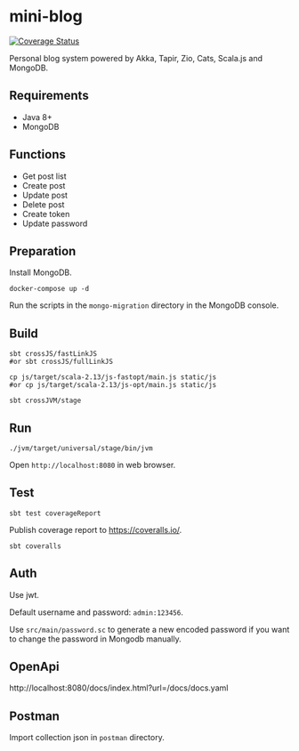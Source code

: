 # mini-blog

[![Coverage Status](https://coveralls.io/repos/github/gcnyin/mini-blog/badge.svg?branch=master)](https://coveralls.io/github/gcnyin/mini-blog?branch=master)

Personal blog system powered by Akka, Tapir, Zio, Cats, Scala.js and MongoDB.

## Requirements

- Java 8+
- MongoDB

## Functions

- Get post list
- Create post
- Update post
- Delete post
- Create token
- Update password

## Preparation

Install MongoDB.

```
docker-compose up -d
```

Run the scripts in the `mongo-migration` directory in the MongoDB console.

## Build

```shell
sbt crossJS/fastLinkJS
#or sbt crossJS/fullLinkJS

cp js/target/scala-2.13/js-fastopt/main.js static/js
#or cp js/target/scala-2.13/js-opt/main.js static/js

sbt crossJVM/stage
```

## Run

```
./jvm/target/universal/stage/bin/jvm
```

Open `http://localhost:8080` in web browser.

## Test

```
sbt test coverageReport
```

Publish coverage report to <https://coveralls.io/>.

```
sbt coveralls
```

## Auth

Use jwt.

Default username and password: `admin:123456`.

Use `src/main/password.sc` to generate a new encoded password if you want to change the password in Mongodb manually.


## OpenApi

http://localhost:8080/docs/index.html?url=/docs/docs.yaml

## Postman

Import collection json in `postman` directory.
